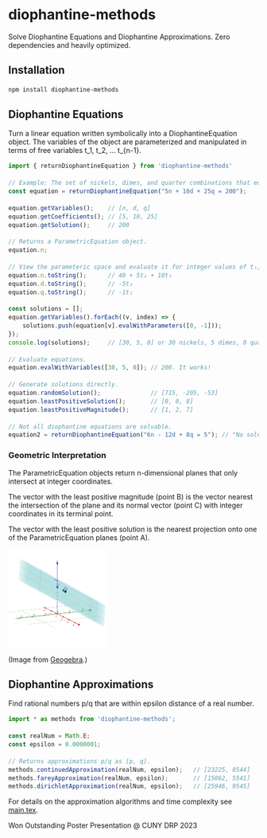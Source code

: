 # diophantine-methods
Solve Diophantine Equations and Diophantine Approximations. Zero dependencies and heavily optimized.

## Installation
```bash
npm install diophantine-methods
```
## Diophantine Equations
Turn a linear equation written symbolically into a DiophantineEquation object. The variables of the object are parameterized and manipulated in terms of free variables t_1, t_2, ... t_{n-1}.
```javascript
import { returnDiophantineEquation } from 'diophantine-methods'

// Example: The set of nickels, dimes, and quarter combinations that equal two dollars.
const equation = returnDiophantineEquation("5n + 10d + 25q = 200");

equation.getVariables();    // [n, d, q]
equation.getCoefficients(); // [5, 10, 25]
equation.getSolution();     // 200

// Returns a ParametricEquation object.
equation.n;

// View the parameteric space and evaluate it for integer values of t₁, t₂.
equation.n.toString();      // 40 + 5t₁ + 10t₂
equation.d.toString();      // -5t₂
equation.q.toString();      // -1t₁

const solutions = [];
equation.getVariables().forEach((v, index) => {
    solutions.push(equation[v].evalWithParameters([0, -1]));
});
console.log(solutions);     // [30, 5, 0] or 30 nickels, 5 dimes, 0 quarters.

// Evaluate equations.
equation.evalWithVariables([30, 5, 0]); // 200. It works!

// Generate solutions directly.
equation.randomSolution();              // [715, -205, -53]
equation.leastPositiveSolution();       // [0, 0, 8] 
equation.leastPositiveMagnitude();      // [1, 2, 7]

// Not all diophantine equations are solvable.
equation2 = returnDiophantineEquation("6n - 12d + 8q = 5"); // "No solutions."
```
### Geometric Interpretation
The ParametricEquation objects return n-dimensional planes that only intersect at integer coordinates.

The vector with the least positive magnitude (point B) is the vector nearest the intersection of the plane and its normal vector (point C) with integer coordinates in its terminal point.

The vector with the least positive solution is the nearest projection onto one of the ParametricEquation planes (point A).

<img src="assets/diophantine-plane.png" alt="Diagram Description" width="200" height="200" style="display: block;">

(Image from [Geogebra](https://www.geogebra.org/3d?lang=en).)

## Diophantine Approximations

Find rational numbers p/q that are within epsilon distance of a real number.
```javascript
import * as methods from 'diophantine-methods';

const realNum = Math.E;
const epsilon = 0.0000001;

// Returns approximations p/q as [p, q].
methods.continuedApproximation(realNum, epsilon);   // [23225, 8544]
methods.fareyApproximation(realNum, epsilon);       // [15062, 5541]
methods.dirichletApproximation(realNum, epsilon);   // [25946, 9545]
```
For details on the approximation algorithms and time complexity see [main.tex](./main.tex).

Won Outstanding Poster Presentation @ CUNY DRP 2023
